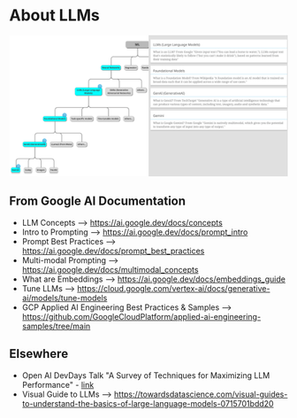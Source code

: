 # About LLMs

<img src="https://github.com/lynnlangit/gcp-essentials/blob/master/6_AI-ML/images/llm-hierarchy.png" width=800>

## From Google AI Documentation
  - LLM Concepts --> https://ai.google.dev/docs/concepts
  - Intro to Prompting --> https://ai.google.dev/docs/prompt_intro
  - Prompt Best Practices --> https://ai.google.dev/docs/prompt_best_practices
  - Multi-modal Prompting --> https://ai.google.dev/docs/multimodal_concepts
  - What are Embeddings --> https://ai.google.dev/docs/embeddings_guide
  - Tune LLMs --> https://cloud.google.com/vertex-ai/docs/generative-ai/models/tune-models
  - GCP Applied AI Engineering Best Practices & Samples --> https://github.com/GoogleCloudPlatform/applied-ai-engineering-samples/tree/main

## Elsewhere
 - Open AI DevDays Talk "A Survey of Techniques for Maximizing LLM Performance" - [link](https://www.youtube.com/watch?v=ahnGLM-RC1Y)
 - Visual Guide to LLMs --> https://towardsdatascience.com/visual-guides-to-understand-the-basics-of-large-language-models-0715701bdd20
